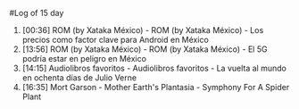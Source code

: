 #Log of 15 day

1. [00:36] ROM (by Xataka México) - ROM (by Xataka México) - Los precios como factor clave para Android en México
1. [13:56] ROM (by Xataka México) - ROM (by Xataka México) - El 5G podría estar en peligro en México
1. [14:15] Audiolibros favoritos - Audiolibros favoritos - La vuelta al mundo en ochenta días de Julio Verne
1. [16:35] Mort Garson - Mother Earth's Plantasia - Symphony For A Spider Plant
